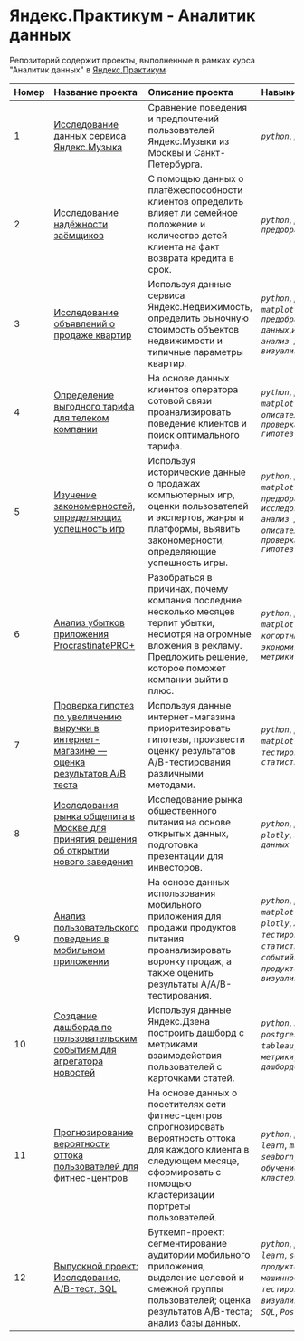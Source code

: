 # Яндекс.Практикум - Аналитик данных

Репозиторий содержит проекты, выполненные в рамках курса "Аналитик данных" в [Яндекс.Практикум](https://practicum.yandex.ru/data-analyst/)


|Номер|Название проекта | Описание проекта | Навыки и инструменты|
|:----|:--------------- | :----------------| :-------------------| 
|1|[Исследование данных сервиса Яндекс.Музыка](https://github.com/katerina-kargapolova/yandex_praktikum/tree/main/01_Исследование%20данных%20сервиса%20Яндекс.Музыка)|Сравнение поведения и предпочтений пользователей Яндекс.Музыки из Москвы и Санкт-Петербурга.| *`python`*, *`pandas`*|
|2|[Исследование надёжности заёмщиков](https://github.com/katerina-kargapolova/yandex_praktikum/tree/main/02_%09Исследование%20надёжности%20заёмщиков)|С помощью данных о платёжеспособности клиентов определить влияет ли семейное положение и количество детей клиента на факт возврата кредита в срок.| *`python`*, *`pandas`*, *`предобработка данных`*|
|3|[Исследование объявлений о продаже квартир](https://github.com/katerina-kargapolova/yandex_praktikum/tree/main/03_Исследование%20рынка%20недвижимости)|Используя данные сервиса Яндекс.Недвижимость, определить рыночную стоимость объектов недвижимости и типичные параметры квартир.| *`python`*, *`pandas`*, *`matplotlib`*, *`предобработка данных`*,*`исследовательский анализ данных`*, *`визуализация данных`*|
|4|[Определение выгодного тарифа для телеком компании](https://github.com/katerina-kargapolova/yandex_praktikum/tree/main/04_Определение%20выгодного%20тарифа%20для%20телеком%20компании)|На основе данных клиентов оператора сотовой связи проанализировать поведение клиентов и поиск оптимального тарифа.| *`python`*, *`pandas`*, *`matplotlib`*, *`numpy`*, *`scipy`*, *`описательная статистика`*, *`проверка статистических гипотез`*|
|5|[Изучение закономерностей, определяющих успешность игр](https://github.com/katerina-kargapolova/yandex_praktikum/tree/main/05_Изучение%20закономерностей%2C%20определяющих%20успешность%20игр)|Используя исторические данные о продажах компьютерных игр, оценки пользователей и экспертов, жанры и платформы, выявить закономерности, определяющие успешность игры.| *`python`*, *`pandas`*, *`matplotlib`*, *`numpy`*, *`предобработка данных`*, *`исследовательский анализ данных`*, *`описательная статистика`*, *`проверка статистических гипотез`*|
|6|[Анализ убытков приложения ProcrastinatePRO+](https://github.com/katerina-kargapolova/yandex_praktikum/tree/main/06_Анализ%20убытков%20приложения%20ProcrastinatePRO%2B)|Разобраться в причинах, почему компания последние несколько месяцев терпит убытки, несмотря на огромные вложения в рекламу. Предложить решение, которое поможет компании выйти в плюс.| *`python`*, *`pandas`*, *`matplotlib`*, *`seaborn`*, *`когортный анализ`*, *`юнит-экономика`*, *`продуктовые метрики`*|
|7|[Проверка гипотез по увеличению выручки в интернет-магазине — оценка результатов A/B теста](https://github.com/katerina-kargapolova/yandex_praktikum/tree/main/07_Проверка%20гипотез%20по%20увеличению%20выручки%20в%20интернет-магазине)|Используя данные интернет-магазина приоритезировать гипотезы, произвести оценку результатов A/B-тестирования различными методами.| *`python`*, *`pandas`*, *`matplotlib`*, *`scipy`*, *`A/B-тестирование`*, *`проверка статистических гипотез`*|
|8|[Исследования рынка общепита в Москве для принятия решения об открытии нового заведения](https://github.com/katerina-kargapolova/yandex_praktikum/tree/main/08_Исследования%20рынка%20общепита%20в%20Москве)|Исследование рынка общественного питания на основе открытых данных, подготовка презентации для инвесторов.| *`python`*, *`pandas`*, *`seaborn`*, *`plotly`*, *`визуализация данных`*|
|9|[Анализ пользовательского поведения в мобильном приложении](https://github.com/katerina-kargapolova/yandex_praktikum/tree/main/09_%20Анализ%20пользовательского%20поведения%20в%20мобильном%20приложении)|На основе данных использования мобильного приложения для продажи продуктов питания проанализировать воронку продаж, а также оценить результаты A/A/B-тестирования.| *`python`*, *`pandas`*, *`matplotlib`*, *`seaborn`*, *`plotly`*, *`A/B-тестирование`*, *`проверка статистических гипотез`*, *`событийная аналитика`*, *`продуктовые метрики`*, *`визуализация данных`*|
|10|[Создание дашборда по пользовательским событиям для агрегатора новостей](https://github.com/katerina-kargapolova/yandex_praktikum/tree/main/10_Создание%20дашборда%20по%20пользовательским%20событиям)|Используя данные Яндекс.Дзена построить дашборд с метриками взаимодействия пользователей с карточками статей.| *`python`*, *`SQLAlchemy`*, *`postgreSQL`*, *`dash`*, *`tableau`*, *`продуктовые метрики`*, *`построение дашбордов`*|
|11|[Прогнозирование вероятности оттока пользователей для фитнес-центров](https://github.com/katerina-kargapolova/yandex_praktikum/tree/main/11_Прогнозирование%20вероятности%20оттока%20пользователей%20для%20фитнес-центров)| На основе данных о посетителях сети фитнес-центров спрогнозировать вероятность оттока для каждого клиента в следующем месяце, сформировать с помощью кластеризации портреты пользователей.| *`python`*, *`pandas`*, *`scikit-learn`*, *`matplotlib`*, *`seaborn`*, *`машинное обучение`*, *`классификация`*, *`кластеризация`*|
|12|[Выпускной проект: Исследование, A/B-тест, SQL](https://github.com/katerina-kargapolova/yandex_praktikum/tree/main/12_Выпускной%20проект)| Буткемп-проект: сегментирование аудитории мобильного приложения, выделение целевой и смежной группы пользователей; оценка результатов A/B-теста; анализ базы данных.| *`python`*, *`pandas`*, *`scikit-learn`*, *`seaborn`*, *`plotly`*, *`продуктовые метрики`*, *`машинное обучение`*, *`A/B-тестирование`*, *`визуализация данных`*, *`SQL`*, *`PostgreSQL`*
